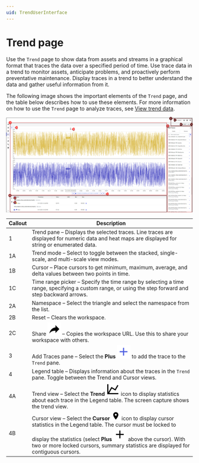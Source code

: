 ```yaml
---
uid: TrendUserInterface
---
```


# Trend page

Use the `Trend` page to show data from assets and streams in a graphical format that traces the data over a specified period of time. Use trace data in a trend to monitor assets, anticipate problems, and proactively perform preventative maintenance. Display traces in a trend to better understand the data and gather useful information from it.

The following image shows the important elements of the `Trend` page, and the table below describes how to use these elements. For more information on how to use the `Trend` page to analyze traces, see [View trend data](xref:GettingStartedWithTrendData).

![Trend page](images/Trend_full_page.png)

| Callout | Description                                                  |
| ------ | ------------------------------------------------------------ |
| 1      | Trend pane &ndash; Displays the selected traces. Line traces are displayed for numeric data and heat maps are displayed for string or enumerated data. |
| 1A     | Trend mode &ndash; Select to toggle between the stacked, single-scale, and multi-scale view modes. |
| 1B      | Cursor &ndash; Place cursors to get minimum, maximum, average, and delta values between two points in time. |
| 1C     | Time range picker &ndash; Specify the time range by selecting a time range, specifying a custom range, or using the step forward and step backward arrows. |
| 2A      | Namespace &ndash; Select the triangle and select the namespace from the list. |
| 2B     | Reset &ndash; Clears the workspace.                          |
| 2C     | Share ![Share](../_icons/share.svg) &ndash; Copies the workspace URL. Use this to share your workspace with others. |
| 3      | Add Traces pane &ndash; Select the **Plus** ![Plus](../_icons/plus-thick-alt.svg) to add the trace to the `Trend` pane. |
| 4      | Legend table &ndash; Displays information about the traces in the `Trend` pane. Toggle between the Trend and Cursor views. |
| 4A      | Trend view &ndash; Select the **Trend** ![Trend](_icon/../../_icons/chart-line.svg) icon to display statistics about each trace in the Legend table. The screen capture shows the trend view. |
| 4B      | Cursor view &ndash; Select the **Cursor** ![Cursor](../_icons/map-marker.svg) icon to display cursor statistics in the Legend table. The cursor must be locked to display the statistics (select **Plus** ![Plus](../_icons/plus-thick.svg) above the cursor). With two or more locked cursors, summary statistics are displayed for contiguous cursors. |
